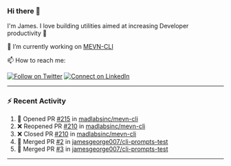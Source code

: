 ### Hi there 👋

I'm James. I love building utilities aimed at increasing Developer productivity :raised_hands: 

🔭 I’m currently working on [MEVN-CLI](https://github.com/madlabsinc/mevn-cli)

📫 How to reach me:

[![Follow on Twitter](https://img.shields.io/badge/--twitter?label=Twitter&logo=Twitter&style=social)](https://twitter.com/james_madhacks) [![Connect on LinkedIn](https://img.shields.io/badge/--linkedin?label=LinkedIn&logo=LinkedIn&style=social)](https://www.linkedin.com/in/jamesgeorge007)

---

### :zap: Recent Activity

<!--START_SECTION:activity-->
1. 💪 Opened PR [#215](https://github.com/madlabsinc/mevn-cli/pull/215) in [madlabsinc/mevn-cli](https://github.com/madlabsinc/mevn-cli)
2. ❌ Reopened PR [#210](https://github.com/madlabsinc/mevn-cli/pull/210) in [madlabsinc/mevn-cli](https://github.com/madlabsinc/mevn-cli)
3. ❌ Closed PR [#210](https://github.com/madlabsinc/mevn-cli/pull/210) in [madlabsinc/mevn-cli](https://github.com/madlabsinc/mevn-cli)
4. 🎉 Merged PR [#2](https://github.com/jamesgeorge007/cli-prompts-test/pull/2) in [jamesgeorge007/cli-prompts-test](https://github.com/jamesgeorge007/cli-prompts-test)
5. 🎉 Merged PR [#3](https://github.com/jamesgeorge007/cli-prompts-test/pull/3) in [jamesgeorge007/cli-prompts-test](https://github.com/jamesgeorge007/cli-prompts-test)
<!--END_SECTION:activity-->

---

<!--
**jamesgeorge007/jamesgeorge007** is a ✨ _special_ ✨ repository because its `README.md` (this file) appears on your GitHub profile.

Here are some ideas to get you started:

- 🌱 I’m currently learning ...
- 👯 I’m looking to collaborate on ...
- 🤔 I’m looking for help with ...
- 💬 Ask me about ...
- 😄 Pronouns: ...
- ⚡ Fun fact: ...
-->
